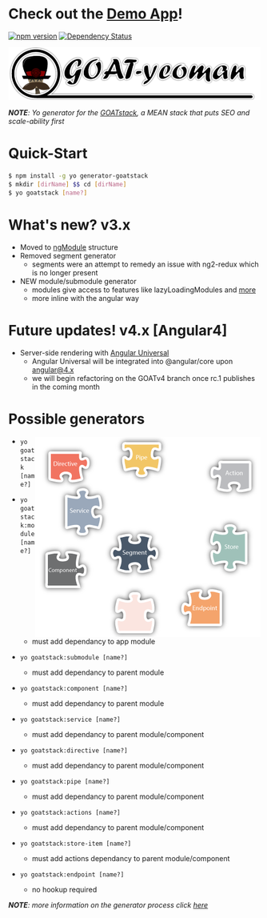 # Check out the [Demo App](http://www.goatstack.com/)!

[![npm version](https://img.shields.io/npm/v/generator-goatstack.svg)](https://www.npmjs.com/package/generator-goatstack)
[![Dependency Status](https://img.shields.io/david/projectSHAI/GOATstack.svg)](https://david-dm.org/JCThomas4214/GOAT-yeoman.svg)

![GOAT-yeoman](https://github.com/JCThomas4214/Documentation/blob/master/GOAT-yeoman/goat-yeoman-banner.png)

_**NOTE**: Yo generator for the [GOATstack](https://github.com/projectSHAI/GOATstack), a MEAN stack that puts SEO and scale-ability first_

# Quick-Start

```sh
$ npm install -g yo generator-goatstack
$ mkdir [dirName] $$ cd [dirName]
$ yo goatstack [name?]
```

# What's new? v3.x

* Moved to [ngModule](https://angular.io/docs/ts/latest/guide/ngmodule.html) structure
* Removed segment generator
  * segments were an attempt to remedy an issue with ng2-redux which is no longer present
* NEW module/submodule generator
  * modules give access to features like lazyLoadingModules and [more](https://angular.io/docs/ts/latest/guide/ngmodule.html)
  * more inline with the angular way


# Future updates! v4.x [Angular4]

* Server-side rendering with [Angular Universal](https://universal.angular.io/)
  * Angular Universal will be integrated into @angular/core upon [angular@4.x](https://github.com/angular/angular/blob/master/CHANGELOG.md)
  * we will begin refactoring on the GOATv4 branch once rc.1 publishes in the coming month
  


# Possible generators
  <img align="right" src="https://github.com/JCThomas4214/Documentation/blob/master/GOAT-yeoman/puzzle-pieces.png"/>
  
  + `yo goatstack [name?]`
  
  + `yo goatstack:module [name?]`
    + must add dependancy to app module

  + `yo goatstack:submodule [name?]`
    + must add dependancy to parent module
  
  + `yo goatstack:component [name?]`
    + must add dependancy to parent module
  
  + `yo goatstack:service [name?]`
    + must add dependancy to parent module/component
  
  + `yo goatstack:directive [name?]`
    + must add dependancy to parent module/component
  
  + `yo goatstack:pipe [name?]`
    + must add dependancy to parent module/component
  
  + `yo goatstack:actions [name?]`
    + must add dependancy to parent module/component
  
  + `yo goatstack:store-item [name?]`
    + must add actions dependancy to parent module/component
  
  + `yo goatstack:endpoint [name?]`
    + no hookup required
  
  
_**NOTE**: more information on the generator process click [here](https://github.com/projectSHAI/GOATstack/wiki/Yeoman-Generator-usage)_
